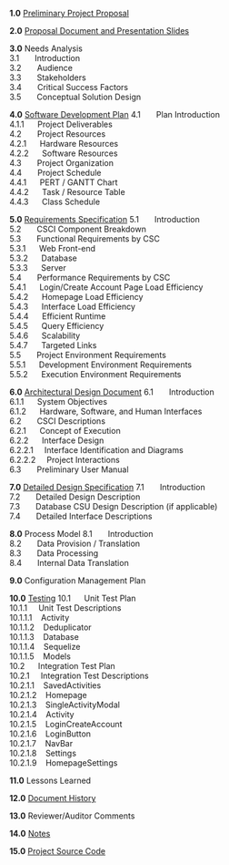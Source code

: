 **1.0**  [Preliminary Project Proposal](https://github.com/joshsoriano/bored-and-broke/blob/master/documents/project%20proposal/Proposal.md)

**2.0**  [Proposal Document and Presentation Slides]()

**3.0**  Needs Analysis  
3.1&nbsp;&nbsp;&nbsp;&nbsp;&nbsp;&nbsp;&nbsp;Introduction  
3.2&nbsp;&nbsp;&nbsp;&nbsp;&nbsp;&nbsp;&nbsp;Audience  
3.3&nbsp;&nbsp;&nbsp;&nbsp;&nbsp;&nbsp;&nbsp;Stakeholders  
3.4&nbsp;&nbsp;&nbsp;&nbsp;&nbsp;&nbsp;&nbsp;Critical Success Factors  
3.5&nbsp;&nbsp;&nbsp;&nbsp;&nbsp;&nbsp;&nbsp;Conceptual Solution Design  

**4.0**  [Software Development Plan](https://github.com/joshsoriano/bored-and-broke/blob/master/documents/software%20development%20plan/software_development_plan.md)
4.1&nbsp;&nbsp;&nbsp;&nbsp;&nbsp;&nbsp;&nbsp;Plan Introduction  
4.1.1&nbsp;&nbsp;&nbsp;&nbsp;&nbsp;&nbsp;Project Deliverables  
4.2&nbsp;&nbsp;&nbsp;&nbsp;&nbsp;&nbsp;&nbsp;Project Resources  
4.2.1&nbsp;&nbsp;&nbsp;&nbsp;&nbsp;&nbsp;Hardware Resources  
4.2.2&nbsp;&nbsp;&nbsp;&nbsp;&nbsp;&nbsp;Software Resources  
4.3&nbsp;&nbsp;&nbsp;&nbsp;&nbsp;&nbsp;&nbsp;Project Organization  
4.4&nbsp;&nbsp;&nbsp;&nbsp;&nbsp;&nbsp;&nbsp;Project Schedule  
4.4.1&nbsp;&nbsp;&nbsp;&nbsp;&nbsp;&nbsp;PERT / GANTT Chart  
4.4.2&nbsp;&nbsp;&nbsp;&nbsp;&nbsp;&nbsp;Task / Resource Table  
4.4.3&nbsp;&nbsp;&nbsp;&nbsp;&nbsp;&nbsp;Class Schedule  

**5.0**  [Requirements Specification](https://github.com/joshsoriano/bored-and-broke/blob/master/documents/requirement%20specifications/requirement_specifications_document.md)
5.1&nbsp;&nbsp;&nbsp;&nbsp;&nbsp;&nbsp;&nbsp;Introduction  
5.2&nbsp;&nbsp;&nbsp;&nbsp;&nbsp;&nbsp;&nbsp;CSCI Component Breakdown  
5.3&nbsp;&nbsp;&nbsp;&nbsp;&nbsp;&nbsp;&nbsp;Functional Requirements by CSC  
5.3.1&nbsp;&nbsp;&nbsp;&nbsp;&nbsp;&nbsp;Web Front-end  
5.3.2&nbsp;&nbsp;&nbsp;&nbsp;&nbsp;&nbsp;Database  
5.3.3&nbsp;&nbsp;&nbsp;&nbsp;&nbsp;&nbsp;Server  
5.4&nbsp;&nbsp;&nbsp;&nbsp;&nbsp;&nbsp;&nbsp;Performance Requirements by CSC  
5.4.1&nbsp;&nbsp;&nbsp;&nbsp;&nbsp;&nbsp;Login/Create Account Page Load Efficiency  
5.4.2&nbsp;&nbsp;&nbsp;&nbsp;&nbsp;&nbsp;Homepage Load Efficiency  
5.4.3&nbsp;&nbsp;&nbsp;&nbsp;&nbsp;&nbsp;Interface Load Efficiency  
5.4.4&nbsp;&nbsp;&nbsp;&nbsp;&nbsp;&nbsp;Efficient Runtime  
5.4.5&nbsp;&nbsp;&nbsp;&nbsp;&nbsp;&nbsp;Query Efficiency  
5.4.6&nbsp;&nbsp;&nbsp;&nbsp;&nbsp;&nbsp;Scalability  
5.4.7&nbsp;&nbsp;&nbsp;&nbsp;&nbsp;&nbsp;Targeted Links  
5.5&nbsp;&nbsp;&nbsp;&nbsp;&nbsp;&nbsp;&nbsp;Project Environment Requirements  
5.5.1&nbsp;&nbsp;&nbsp;&nbsp;&nbsp;&nbsp;Development Environment Requirements  
5.5.2&nbsp;&nbsp;&nbsp;&nbsp;&nbsp;&nbsp;Execution Environment Requirements  

**6.0**  [Architectural Design Document](https://github.com/joshsoriano/bored-and-broke/blob/master/documents/software%20design%20description/software_design_description_document.md)
6.1&nbsp;&nbsp;&nbsp;&nbsp;&nbsp;&nbsp;&nbsp;Introduction  
6.1.1&nbsp;&nbsp;&nbsp;&nbsp;&nbsp;&nbsp;System Objectives  
6.1.2&nbsp;&nbsp;&nbsp;&nbsp;&nbsp;&nbsp;Hardware, Software, and Human Interfaces  
6.2&nbsp;&nbsp;&nbsp;&nbsp;&nbsp;&nbsp;&nbsp;CSCI Descriptions  
6.2.1&nbsp;&nbsp;&nbsp;&nbsp;&nbsp;&nbsp;Concept of Execution  
6.2.2&nbsp;&nbsp;&nbsp;&nbsp;&nbsp;&nbsp;Interface Design  
6.2.2.1&nbsp;&nbsp;&nbsp;&nbsp;&nbsp;Interface Identification and Diagrams  
6.2.2.2&nbsp;&nbsp;&nbsp;&nbsp;&nbsp;Project Interactions  
6.3&nbsp;&nbsp;&nbsp;&nbsp;&nbsp;&nbsp;&nbsp;Preliminary User Manual  

**7.0**  [Detailed Design Specification](https://github.com/joshsoriano/bored-and-broke/blob/master/documents/software%20design%20description/software_design_description_document.md)
7.1&nbsp;&nbsp;&nbsp;&nbsp;&nbsp;&nbsp;&nbsp;Introduction  
7.2&nbsp;&nbsp;&nbsp;&nbsp;&nbsp;&nbsp;&nbsp;Detailed Design Description  
7.3&nbsp;&nbsp;&nbsp;&nbsp;&nbsp;&nbsp;&nbsp;Database CSU Design Description (if applicable)  
7.4&nbsp;&nbsp;&nbsp;&nbsp;&nbsp;&nbsp;&nbsp;Detailed Interface Descriptions  

**8.0**  Process Model
8.1&nbsp;&nbsp;&nbsp;&nbsp;&nbsp;&nbsp;&nbsp;Introduction  
8.2&nbsp;&nbsp;&nbsp;&nbsp;&nbsp;&nbsp;&nbsp;Data Provision / Translation  
8.3&nbsp;&nbsp;&nbsp;&nbsp;&nbsp;&nbsp;&nbsp;Data Processing  
8.4&nbsp;&nbsp;&nbsp;&nbsp;&nbsp;&nbsp;&nbsp;Internal Data Translation  

**9.0**  Configuration Management Plan

**10.0** [Testing](https://github.com/joshsoriano/bored-and-broke/blob/master/documents/test%20plan%20document/test_plan_document.md)
10.1&nbsp;&nbsp;&nbsp;&nbsp;&nbsp;&nbsp;Unit Test Plan  
10.1.1&nbsp;&nbsp;&nbsp;&nbsp;&nbsp;Unit Test Descriptions  
10.1.1.1&nbsp;&nbsp;&nbsp;&nbsp;Activity  
10.1.1.2&nbsp;&nbsp;&nbsp;&nbsp;Deduplicator  
10.1.1.3&nbsp;&nbsp;&nbsp;&nbsp;Database  
10.1.1.4&nbsp;&nbsp;&nbsp;&nbsp;Sequelize  
10.1.1.5&nbsp;&nbsp;&nbsp;&nbsp;Models  
10.2&nbsp;&nbsp;&nbsp;&nbsp;&nbsp;&nbsp;Integration Test Plan  
10.2.1&nbsp;&nbsp;&nbsp;&nbsp;&nbsp;Integration Test Descriptions  
10.2.1.1&nbsp;&nbsp;&nbsp;&nbsp;SavedActivities  
10.2.1.2&nbsp;&nbsp;&nbsp;&nbsp;Homepage  
10.2.1.3&nbsp;&nbsp;&nbsp;&nbsp;SingleActivityModal  
10.2.1.4&nbsp;&nbsp;&nbsp;&nbsp;Activity  
10.2.1.5&nbsp;&nbsp;&nbsp;&nbsp;LoginCreateAccount  
10.2.1.6&nbsp;&nbsp;&nbsp;&nbsp;LoginButton  
10.2.1.7&nbsp;&nbsp;&nbsp;&nbsp;NavBar  
10.2.1.8&nbsp;&nbsp;&nbsp;&nbsp;Settings  
10.2.1.9&nbsp;&nbsp;&nbsp;&nbsp;HomepageSettings  

**11.0**  Lessons Learned

**12.0**  [Document History](https://github.com/joshsoriano/bored-and-broke/commits/master)

**13.0**  Reviewer/Auditor Comments

**14.0**  [Notes](https://github.com/joshsoriano/bored-and-broke/tree/master/documents/notes)

**15.0**  [Project Source Code](https://github.com/joshsoriano/bored-and-broke)
